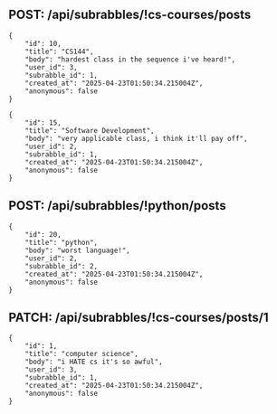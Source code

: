 ## POST: /api/subrabbles/!cs-courses/posts
    {
        "id": 10,
        "title": "CS144",
        "body": "hardest class in the sequence i've heard!",
        "user_id": 3,
        "subrabble_id": 1,
        "created_at": "2025-04-23T01:50:34.215004Z",
        "anonymous": false
    }

    {
        "id": 15,
        "title": "Software Development",
        "body": "very applicable class, i think it'll pay off",
        "user_id": 2,
        "subrabble_id": 1,
        "created_at": "2025-04-23T01:50:34.215004Z",
        "anonymous": false
    }

## POST: /api/subrabbles/!python/posts
    {
        "id": 20,
        "title": "python",
        "body": "worst language!",
        "user_id": 2,
        "subrabble_id": 2,
        "created_at": "2025-04-23T01:50:34.215004Z",
        "anonymous": false
    }

## PATCH: /api/subrabbles/!cs-courses/posts/1
    {
        "id": 1,
        "title": "computer science",
        "body": "i HATE cs it's so awful",
        "user_id": 3,
        "subrabble_id": 1,
        "created_at": "2025-04-23T01:50:34.215004Z",
        "anonymous": false
    }